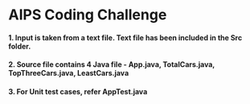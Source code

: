 # AIPS Coding Challenge

#### 1. Input is taken from a text file. Text file has been included in the Src folder.
#### 2. Source file contains 4 Java file -  App.java, TotalCars.java, TopThreeCars.java, LeastCars.java
#### 3. For Unit test cases, refer AppTest.java
